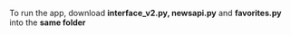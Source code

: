 To run the app, download **interface_v2.py, newsapi.py** and **favorites.py** into the **same folder**
